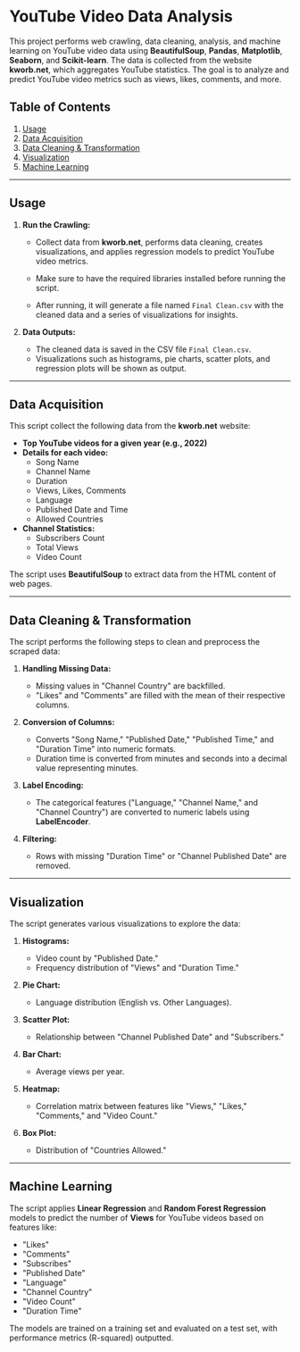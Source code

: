 # YouTube Video Data Analysis

This project performs web crawling, data cleaning, analysis, and machine learning on YouTube video data using **BeautifulSoup**, **Pandas**, **Matplotlib**, **Seaborn**, and **Scikit-learn**. The data is collected from the website **kworb.net**, which aggregates YouTube statistics. The goal is to analyze and predict YouTube video metrics such as views, likes, comments, and more.

## Table of Contents
1. [Usage](#usage)
2. [Data Acquisition](#data-acquisition)
3. [Data Cleaning & Transformation](#data-cleaning--transformation)
4. [Visualization](#visualization)
5. [Machine Learning](#machine-learning)

---

## Usage

1. **Run the Crawling:**
   - Collect data from **kworb.net**, performs data cleaning, creates visualizations, and applies regression models to predict YouTube video metrics.
   
   - Make sure to have the required libraries installed before running the script.
   
   - After running, it will generate a file named `Final Clean.csv` with the cleaned data and a series of visualizations for insights.

2. **Data Outputs:**
   - The cleaned data is saved in the CSV file `Final Clean.csv`.
   - Visualizations such as histograms, pie charts, scatter plots, and regression plots will be shown as output.

---

## Data Acquisition

This script collect the following data from the **kworb.net** website:

- **Top YouTube videos for a given year (e.g., 2022)**
- **Details for each video:**
  - Song Name
  - Channel Name
  - Duration
  - Views, Likes, Comments
  - Language
  - Published Date and Time
  - Allowed Countries
- **Channel Statistics:**
  - Subscribers Count
  - Total Views
  - Video Count

The script uses **BeautifulSoup** to extract data from the HTML content of web pages.

---

## Data Cleaning & Transformation

The script performs the following steps to clean and preprocess the scraped data:

1. **Handling Missing Data:**
   - Missing values in "Channel Country" are backfilled.
   - "Likes" and "Comments" are filled with the mean of their respective columns.

2. **Conversion of Columns:**
   - Converts "Song Name," "Published Date," "Published Time," and "Duration Time" into numeric formats.
   - Duration time is converted from minutes and seconds into a decimal value representing minutes.

3. **Label Encoding:**
   - The categorical features ("Language," "Channel Name," and "Channel Country") are converted to numeric labels using **LabelEncoder**.

4. **Filtering:**
   - Rows with missing "Duration Time" or "Channel Published Date" are removed.

---

## Visualization

The script generates various visualizations to explore the data:

1. **Histograms:**
   - Video count by "Published Date."
   - Frequency distribution of "Views" and "Duration Time."

2. **Pie Chart:**
   - Language distribution (English vs. Other Languages).

3. **Scatter Plot:**
   - Relationship between "Channel Published Date" and "Subscribers."

4. **Bar Chart:**
   - Average views per year.

5. **Heatmap:**
   - Correlation matrix between features like "Views," "Likes," "Comments," and "Video Count."

6. **Box Plot:**
   - Distribution of "Countries Allowed."

---

## Machine Learning

The script applies **Linear Regression** and **Random Forest Regression** models to predict the number of **Views** for YouTube videos based on features like:

- "Likes"
- "Comments"
- "Subscribes"
- "Published Date"
- "Language"
- "Channel Country"
- "Video Count"
- "Duration Time"

The models are trained on a training set and evaluated on a test set, with performance metrics (R-squared) outputted.
